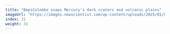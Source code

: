 ```yaml
---
title: "BepiColombo snaps Mercury's dark craters and volcanic plains"
imageUrl: "https://images.newscientist.com/wp-content/uploads/2025/01/09123042/SEI_235439936.jpg?width=788"
index: 31
weight: 31
---
```

